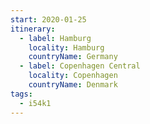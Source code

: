 ```yaml
---
start: 2020-01-25
itinerary:
  - label: Hamburg
    locality: Hamburg
    countryName: Germany
  - label: Copenhagen Central
    locality: Copenhagen
    countryName: Denmark
tags:
  - i54k1
---
```

